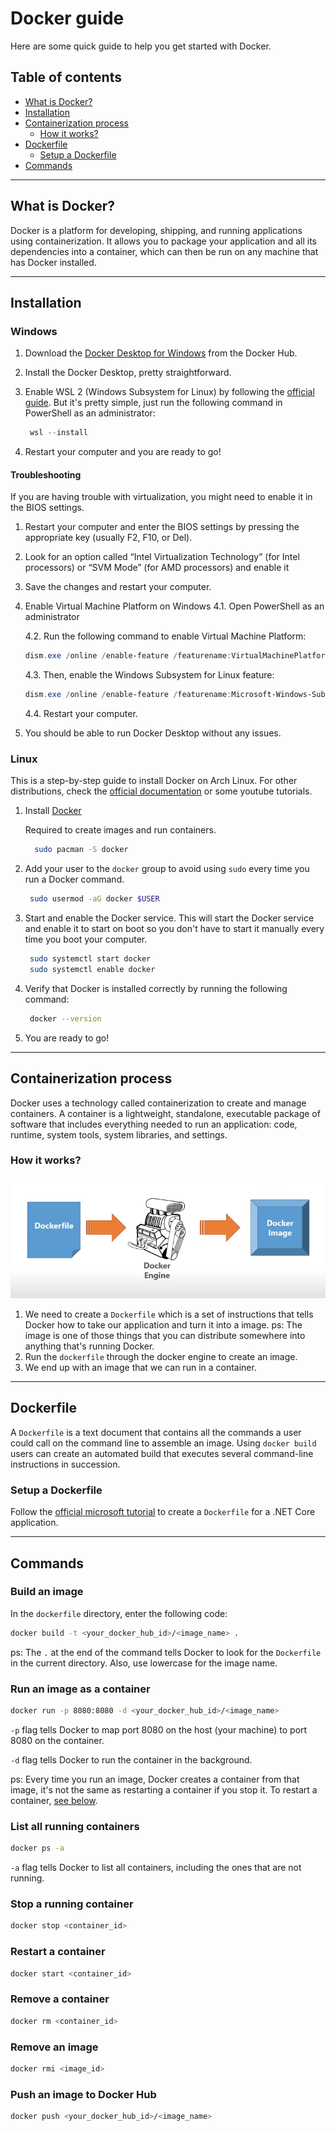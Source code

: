 # Docker guide

Here are some quick guide to help you get started with Docker.

## Table of contents

- [What is Docker?](#what-is-docker)
- [Installation](#installation)
- [Containerization process](#containerization-process)
  - [How it works?](#how-it-works)
- [Dockerfile](#dockerfile)
  - [Setup a Dockerfile](#setup-a-dockerfile)
- [Commands](#commands)

---

## What is Docker?

Docker is a platform for developing, shipping, and running applications using containerization. It allows you to package your application and all its dependencies into a container, which can then be run on any machine that has Docker installed.

---

## Installation

### Windows

1. Download the [Docker Desktop for Windows](https://hub.docker.com/editions/community/docker-ce-desktop-windows) from the Docker Hub.
2. Install the Docker Desktop, pretty straightforward.
3. Enable WSL 2 (Windows Subsystem for Linux) by following the [official guide](https://docs.microsoft.com/en-us/windows/wsl/install).
   But it's pretty simple, just run the following command in PowerShell as an administrator:

   ```powershell
    wsl --install
   ```

4. Restart your computer and you are ready to go!

#### Troubleshooting

If you are having trouble with virtualization, you might need to enable it in the BIOS settings.

1. Restart your computer and enter the BIOS settings by pressing the appropriate key (usually F2, F10, or Del).
2. Look for an option called “Intel Virtualization Technology” (for Intel processors) or “SVM Mode” (for AMD processors) and enable it
3. Save the changes and restart your computer.
4. Enable Virtual Machine Platform on Windows
   4.1. Open PowerShell as an administrator

   4.2. Run the following command to enable Virtual Machine Platform:

   ```powershell
   dism.exe /online /enable-feature /featurename:VirtualMachinePlatform /all /norestart
   ```

   4.3. Then, enable the Windows Subsystem for Linux feature:

   ```powershell
   dism.exe /online /enable-feature /featurename:Microsoft-Windows-Subsystem-Linux /all /norestart
   ```

   4.4. Restart your computer.

5. You should be able to run Docker Desktop without any issues.

### Linux

This is a step-by-step guide to install Docker on Arch Linux. For other distributions, check the [official documentation](https://docs.docker.com/engine/install/) or some youtube tutorials.

1. Install [Docker](https://docs.docker.com/engine/install/)

   Required to create images and run containers.

   ```bash
     sudo pacman -S docker
   ```

2. Add your user to the `docker` group to avoid using `sudo` every time you run a Docker command.

   ```bash
    sudo usermod -aG docker $USER
   ```

3. Start and enable the Docker service.
   This will start the Docker service and enable it to start on boot so you don't have to start it manually every time you boot your computer.

   ```bash
    sudo systemctl start docker
    sudo systemctl enable docker
   ```

4. Verify that Docker is installed correctly by running the following command:

   ```bash
    docker --version
   ```

5. You are ready to go!

---

## Containerization process

Docker uses a technology called containerization to create and manage containers. A container is a lightweight, standalone, executable package of software that includes everything needed to run an application: code, runtime, system tools, system libraries, and settings.

### How it works?

![Containerization process](./imgs/containerization-process.png)

1. We need to create a `Dockerfile` which is a set of instructions that tells Docker how to take our application and turn it into a image.
   ps: The image is one of those things that you can distribute somewhere into anything that's running Docker.
2. Run the `dockerfile` through the docker engine to create an image.
3. We end up with an image that we can run in a container.

---

## Dockerfile

A `Dockerfile` is a text document that contains all the commands a user could call on the command line to assemble an image. Using `docker build` users can create an automated build that executes several command-line instructions in succession.

### Setup a Dockerfile

Follow the [official microsoft tutorial](https://learn.microsoft.com/en-us/dotnet/core/docker/build-container?tabs=windows&pivots=dotnet-8-0) to create a `Dockerfile` for a .NET Core application.

---

## Commands

### Build an image

In the `dockerfile` directory, enter the following code:

```bash
docker build -t <your_docker_hub_id>/<image_name> .
```

ps: The `.` at the end of the command tells Docker to look for the `Dockerfile` in the current directory. Also, use lowercase for the image name.

### Run an image as a container

```bash
docker run -p 8080:8080 -d <your_docker_hub_id>/<image_name>
```

`-p` flag tells Docker to map port 8080 on the host (your machine) to port 8080 on the container.

`-d` flag tells Docker to run the container in the background.

ps: Every time you run an image, Docker creates a container from that image, it's not the same as restarting a container if you stop it. To restart a container, [see below](#restart-a-container).

### List all running containers

```bash
docker ps -a
```

`-a` flag tells Docker to list all containers, including the ones that are not running.

### Stop a running container

```bash
docker stop <container_id>
```

### Restart a container

```bash
docker start <container_id>
```

### Remove a container

```bash
docker rm <container_id>
```

### Remove an image

```bash
docker rmi <image_id>
```

### Push an image to Docker Hub

```bash
docker push <your_docker_hub_id>/<image_name>
```
